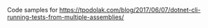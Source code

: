 Code samples for https://tpodolak.com/blog/2017/06/07/dotnet-cli-running-tests-from-multiple-assemblies/
